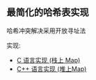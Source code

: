 最简化的哈希表实现
------------------

哈希冲突解决采用开放寻址法

实现:

- [C 语言实现 (栈上 Map)](map-c)
- [C++ 语言实现 (堆上Map)](map-cpp)
